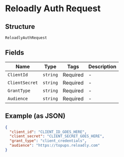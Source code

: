 
# Reloadly Auth Request

## Structure

`ReloadlyAuthRequest`

## Fields

| Name | Type | Tags | Description |
|  --- | --- | --- | --- |
| `ClientId` | `string` | Required | - |
| `ClientSecret` | `string` | Required | - |
| `GrantType` | `string` | Required | - |
| `Audience` | `string` | Required | - |

## Example (as JSON)

```json
{
  "client_id": "CLIENT_ID_GOES_HERE",
  "client_secret": "CLIENT_SECRET_GOES_HERE",
  "grant_type": "client_credentials",
  "audience": "https://topups.reloadly.com"
}
```

